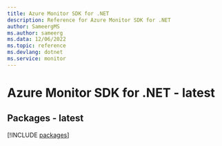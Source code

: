 ```yaml
---
title: Azure Monitor SDK for .NET
description: Reference for Azure Monitor SDK for .NET
author: SameergMS
ms.author: sameerg
ms.data: 12/06/2022
ms.topic: reference
ms.devlang: dotnet
ms.service: monitor
---
```

# Azure Monitor SDK for .NET - latest
## Packages - latest
[!INCLUDE [packages](monitor-index.md)]